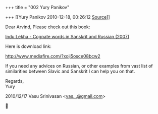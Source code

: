 +++
title = "002 Yury Panikov"

+++
[[Yury Panikov	2010-12-18, 00:26:12 [Source](https://groups.google.com/g/samskrita/c/oB6GQjCM_cE)]]



Dear Arvind, Please check out this book:  
  
[Indu Lekha - Cognate words in Sanskrit and Russian (2007)](http://uz-translations.net/?category=linguistics&altname=cognate_words_in_sanskrit_and_russian)  
  
  
Here is download link:  
  
<http://www.mediafire.com/?xoji5osce08bcw2>  
  
If you need any advices on Russian, or other examples from vast list of similarities between Slavic and Sanskrit I can help you on that.  
  
  
  
Regards,  
Yury  
  
  

2010/12/17 Vasu Srinivasan \<[vas...@gmail.com]()\>



